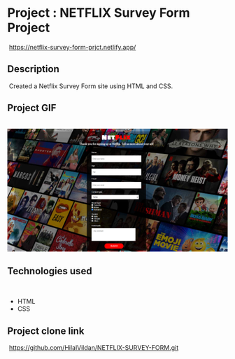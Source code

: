 # Project : NETFLIX Survey Form Project
​
https://netflix-survey-form-prjct.netlify.app/

## Description
​
Created a Netflix Survey Form site using HTML and CSS.
​
## Project GIF
​
![proje image](./Project_001_.png)

## Technologies used
​
- HTML
​
- CSS


## Project clone link
​
https://github.com/HilalVildan/NETFLIX-SURVEY-FORM.git

